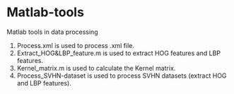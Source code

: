 # Matlab-tools
Matlab tools in data processing

1. Process.xml is used to process .xml file.
2. Extract_HOG&LBP_feature.m is used to extract HOG features and LBP features.
3. Kernel_matrix.m is used to calculate the Kernel matrix.
4. Process_SVHN-dataset is used to process SVHN datasets (extract HOG and LBP features).
